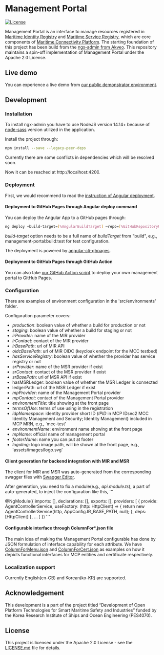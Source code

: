 # Management Portal
[![License](https://img.shields.io/badge/License-Apache_2.0-blue.svg)](https://opensource.org/licenses/Apache-2.0)

Management Portal is an interface to manage resources registered in [Maritime Identity Registry](https://github.com/maritimeconnectivity/IdentityRegistry) and [Maritime Service Registry](https://github.com/maritimeconnectivity/ServiceRegistry), which are core components of [Maritime Connectivity Platform](https://maritimeconnectivity.net/). The starting foundation of this project has been build from the [ngx-admin from Akveo](https://github.com/akveo/ngx-admin). This repository maintains a spin-off implementation of Management Portal under the Apache 2.0 License.

## Live demo
You can experience a live demo from [our public demonstrator environment](https://management.maritimeconnectivity.net).

## Development
### Installation
To install ngx-admin you have to use NodeJS version 14.14+ because of [node-sass](https://github.com/sass/node-sass) version utilized in the application.

Install the project through:

```bash
npm install --save --legacy-peer-deps
```

Currently there are some conflicts in dependencies which will be resolved soon.

Now it can be reached at http://localhost:4200.

### Deployment
First, we would recommend to read the [instruction of Angular deployment](https://angular.io/guide/deployment).

#### Deployment to GitHub Pages through Angular deploy command
You can deploy the Angular App to a GitHub pages through:

```bash
ng deploy —build-target=[%AngularBuildTarget] —repo=[%GitHubRepositoryURL] —cname=[%TargetURL]
```

*build-target* option needs to be a full name of *buildTarget* from "build", e.g., management-portal:build:test for test configuration.

The deployment is powered by [angular-cli-ghpages](https://github.com/angular-schule/angular-cli-ghpages).

#### Deployment to GitHub Pages through GitHub Action
You can also take [our GitHub Action script](https://github.com/maritimeconnectivity/ManagementPortal/blob/main/.github/workflows/main.yml) to deploy your own management portal to GitHub Pages.

### Configuration
There are examples of environment configuration in the 'src/environments' folder.

Configuration parameter covers:

* *production*: boolean value of whether a build for production or not
* *staging*: boolean value of whether a build for staging or not
* *irProvider*: name of the MIR provider
* *irContact*: contact of the MIR provider
* *irBasePath*: url of MIR API
* *oidcBasePath*: url of MIR OIDC (keycloak endpoint for the MCC testbed)
* *hasServiceRegistry*: boolean value of whether the provider has service registry or not
* *srProvider*: name of the MSR provider if exist
* *srContact*: contact of the MSR provider if exist
* *srBasePath*: url of MSR API if exist
* hasMSRLedger: boolean value of whether the MSR Ledger is connected
* ledgerPath: url of the MSR Ledger if exist
* *mpProvider*: name of the Management Portal provider
* *mpContact*: contact of the Management Portal provider
* *environmentTitle*: title showing at the front page
* *termsOfUse*: terms of use using in the registration
* *idpNamespace*: identity provider short ID (*IPID* in MCP IDsec2 MCC Identity Management and Security; Identity Management) included in MCP MRN, e.g., 'mcc-test'
* *environmentName*: environment name showing at the front page
* *mpName*: official name of management portal
* *footerName*: name you can put at footer
* *logoImg*: logo image path, will be shown at the front page, e.g., 'assets/images/logo.svg'

  
#### Client generation for backend integration with MIR and MSR
The client for MIR and MSR was auto-generated from the corresponding swagger files with [Swagger Editor](https://editor.swagger.io/).

After generation, you need to fix a module(e.g., *api.module.ts*), a part of auto-generated, to inject the configuration like this,
'''

@NgModule({
  imports:      [],
  declarations: [],
  exports:      [],
  providers: [
    {
        provide: AgentControllerService,
        useFactory: (http: HttpClient) => {
          return new AgentControllerService(http, AppConfig.IR_BASE_PATH, null);
      },
        deps: [HttpClient]
    },
    ...
    ]
  })
'''

#### Configurable interface through ColumnFor*.json file
The main idea of making the Management Portal configurable has done by JSON formulation of interface capability for each attribute.
We have [ColumnForMenu.json](https://github.com/maritimeconnectivity/ManagementPortal/blob/main/src/app/shared/models/columnForMenu.ts) and [ColumnForCert.json](https://github.com/maritimeconnectivity/ManagementPortal/blob/main/src/app/shared/models/columnForCertificate.ts) as examples on how it depicts functional interfaces for MCP entities and certificate respectively.

### Localization support
Currently English(en-GB) and Korean(ko-KR) are supported.

## Acknowledgement
This development is a part of the project titled “Development of Open Platform Technologies for Smart Maritime Safety and Industries” funded by the Korea Research Institute of Ships and Ocean Engineering (PES4070).

## License
This project is licensed under the Apache 2.0 License - see the [LICENSE.md](LICENSE.md) file for details.
